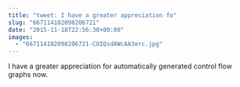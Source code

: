 ```yaml
---
title: "tweet: I have a greater appreciation fo"
slug: "667114182098206721"
date: "2015-11-18T22:56:30+00:00"
images:
  - "667114182098206721-CUIQsdAWcAA3erc.jpg"
---
```

I have a greater appreciation for automatically generated control flow graphs now. 